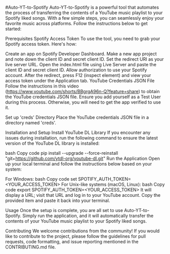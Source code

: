 #Auto-YT-to-Spotify
Auto-YT-to-Spotify is a powerful tool that automates the process of transferring the contents of a YouTube music playlist to your Spotify liked songs. With a few simple steps, you can seamlessly enjoy your favorite music across platforms. Follow the instructions below to get started:

Prerequisites
Spotify Access Token
To use the tool, you need to grab your Spotify access token. Here's how:

Create an app on Spotify Developer Dashboard.
Make a new app project and note down the client ID and secret client ID.
Set the redirect URI as your live server URL.
Open the index.html file using Live Server and paste the client ID and secret client ID.
Allow authorization to use your Spotify account.
After the redirect, press F12 (inspect element) and view your access token under the Application tab.
YouTube Credentials JSON File
Follow the instructions in this video (https://www.youtube.com/shorts/BBgrgA96n-Q?feature=share) to obtain the YouTube credentials JSON file. Ensure you add yourself as a Test User during this process. Otherwise, you will need to get the app verified to use it.

Set up 'creds' Directory
Place the YouTube credentials JSON file in a directory named 'creds'.

Installation and Setup
Install YouTube DL Library
If you encounter any issues during installation, run the following command to ensure the latest version of the YouTube DL library is installed:

bash
Copy code
pip install --upgrade --force-reinstall "git+https://github.com/ytdl-org/youtube-dl.git"
Run the Application
Open up your local terminal and follow the instructions below based on your system:

For Windows:
bash
Copy code
set SPOTIFY_AUTH_TOKEN=<YOUR_ACCESS_TOKEN>
For Unix-like systems (macOS, Linux):
bash
Copy code
export SPOTIFY_AUTH_TOKEN=<YOUR_ACCESS_TOKEN>
It will display a URL; visit that URL and log in to your YouTube account. Copy the provided item and paste it back into your terminal.

Usage
Once the setup is complete, you are all set to use Auto-YT-to-Spotify. Simply run the application, and it will automatically transfer the contents of your YouTube music playlist to your Spotify liked songs.

Contributing
We welcome contributions from the community! If you would like to contribute to the project, please follow the guidelines for pull requests, code formatting, and issue reporting mentioned in the CONTRIBUTING.md file.
